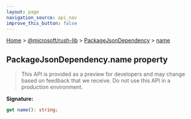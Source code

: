 ```yaml
---
layout: page
navigation_source: api_nav
improve_this_button: false
---
```



[Home](./index.md) &gt; [@microsoft/rush-lib](./rush-lib.md) &gt; [PackageJsonDependency](./rush-lib.packagejsondependency.md) &gt; [name](./rush-lib.packagejsondependency.name.md)

## PackageJsonDependency.name property

> This API is provided as a preview for developers and may change based on feedback that we receive. Do not use this API in a production environment.
>

<b>Signature:</b>

```typescript
get name(): string;
```
